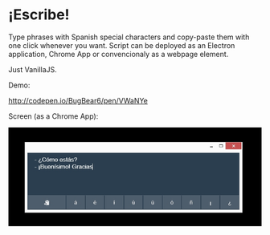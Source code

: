 # ¡Escribe!

Type phrases with Spanish special characters and copy-paste them with one click whenever you want. Script can be deployed as an Electron application, Chrome App or convencionaly as a webpage element. 

Just VanillaJS.

Demo:

http://codepen.io/BugBear6/pen/VWaNYe

Screen (as a Chrome App):
 
![alt text](https://raw.githubusercontent.com/BugBear6/escribe/master/print_screen.jpg "Logo Title Text 1")

